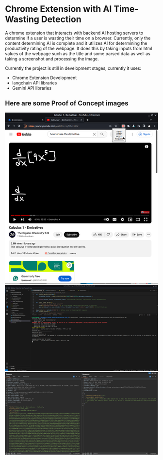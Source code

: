 # Chrome Extension with AI Time-Wasting Detection

A chrome extension that interacts with backend AI hosting servers to determine if a user is wasting their time on a browser. Currently, only the content determining AI is complete and it utilizes AI for determining the productivity rating of the webpage. It does this by taking inputs from html values of the webpage such as the title and some parsed data as well as taking a screenshot and processing the image.

Currently the project is still in development stages, currently it uses:

 - Chrome Extension Development
 - langchain API libraries
 - Gemini API libraries

## Here are some Proof of Concept images

![Example Image](/imgs/screenshot_example.png)
![Example Image](/imgs/server_response.png)
![Example Image](/imgs/request_example.png)